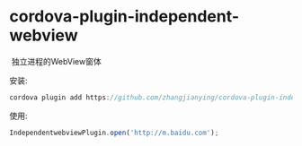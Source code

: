 # cordova-plugin-independent-webview

​	独立进程的WebView窗体



安装:

```java
cordova plugin add https://github.com/zhangjianying/cordova-plugin-independent-webview.git
```





使用:

```javascript
IndependentwebviewPlugin.open('http://m.baidu.com');
```

